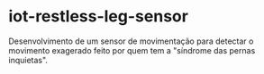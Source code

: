 # iot-restless-leg-sensor
Desenvolvimento de um sensor de movimentação para detectar o movimento exagerado feito por quem tem a "síndrome das pernas inquietas".
